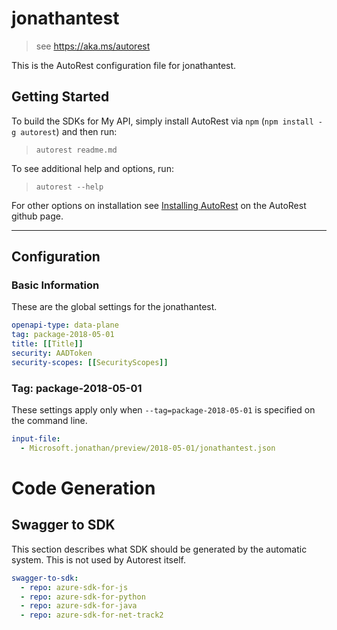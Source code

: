 # jonathantest

> see https://aka.ms/autorest

This is the AutoRest configuration file for jonathantest.

## Getting Started

To build the SDKs for My API, simply install AutoRest via `npm` (`npm install -g autorest`) and then run:

> `autorest readme.md`

To see additional help and options, run:

> `autorest --help`

For other options on installation see [Installing AutoRest](https://aka.ms/autorest/install) on the AutoRest github page.

---

## Configuration

### Basic Information

These are the global settings for the jonathantest.

```yaml
openapi-type: data-plane
tag: package-2018-05-01
title: [[Title]]
security: AADToken
security-scopes: [[SecurityScopes]]
```

### Tag: package-2018-05-01

These settings apply only when `--tag=package-2018-05-01` is specified on the command line.

```yaml $(tag) == 'package-2018-05-01'
input-file:
  - Microsoft.jonathan/preview/2018-05-01/jonathantest.json
```

# Code Generation

## Swagger to SDK

This section describes what SDK should be generated by the automatic system.
This is not used by Autorest itself.

```yaml $(swagger-to-sdk)
swagger-to-sdk:
  - repo: azure-sdk-for-js
  - repo: azure-sdk-for-python
  - repo: azure-sdk-for-java
  - repo: azure-sdk-for-net-track2
```